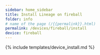 ```yaml
---
sidebar: home_sidebar
title: Install Lineage on fireball
folder: info
# name of the page (/{{permalink}}.html)
permalink: /devices/fireball/install
device: fireball
---
```

{% include templates/device_install.md %}
